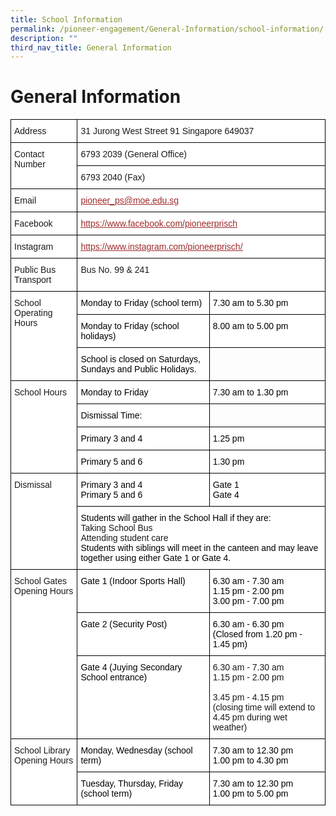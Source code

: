 ```yaml
---
title: School Information
permalink: /pioneer-engagement/General-Information/school-information/
description: ""
third_nav_title: General Information
---
```


# General Information

<style type="text/css">
.tg  {border-collapse:collapse;border-spacing:0;}
.tg td{border-color:black;border-style:solid;border-width:1px;font-family:Arial, sans-serif;font-size:14px;
  overflow:hidden;padding:10px 5px;word-break:normal;}
.tg th{border-color:black;border-style:solid;border-width:1px;font-family:Arial, sans-serif;font-size:14px;
  font-weight:normal;overflow:hidden;padding:10px 5px;word-break:normal;}
.tg .tg-ktyi{background-color:#FFF;text-align:left;vertical-align:top}
.tg .tg-qi0h{background-color:#FFF;color:#9C2B2A;text-align:left;text-decoration:underline;vertical-align:top}
.tg .tg-0lax{text-align:left;vertical-align:top}
</style>
<table class="tg">
<thead>
  <tr>
    <th class="tg-ktyi">Address</th>
    <th class="tg-ktyi" colspan="2">31 Jurong West Street 91 Singapore 649037</th>
  </tr>
</thead>
<tbody>
  <tr>
    <td class="tg-ktyi" rowspan="2">Contact Number</td>
    <td class="tg-ktyi" colspan="2">6793 2039 (General Office)</td>
  </tr>
  <tr>
    <td class="tg-ktyi" colspan="2">6793 2040 (Fax)</td>
  </tr>
  <tr>
    <td class="tg-ktyi">Email</td>
    <td class="tg-qi0h" colspan="2"><a href="mailto:pioneer_ps@moe.edu.sg"><span style="font-weight:400;text-decoration:underline;color:#9C2B2A">pioneer_ps@moe.edu.sg</span></a></td>
  </tr>
  <tr>
    <td class="tg-ktyi">Facebook</td>
    <td class="tg-qi0h" colspan="2"><a href="https://www.facebook.com/pioneerprisch"><span style="font-weight:400;text-decoration:underline;color:#9C2B2A">https://www.facebook.com/pioneerprisch</span></a></td>
  </tr>
  <tr>
    <td class="tg-ktyi">Instagram</td>
    <td class="tg-qi0h" colspan="2"><a href="https://www.instagram.com/pioneerprisch/"><span style="font-weight:400;text-decoration:underline;color:#9C2B2A">https://www.instagram.com/pioneerprisch/</span></a></td>
  </tr>
  <tr>
    <td class="tg-ktyi">Public Bus Transport</td>
    <td class="tg-ktyi" colspan="2">Bus No. 99 & 241</td>
  </tr>
  <tr>
    <td class="tg-ktyi" rowspan="3">School Operating Hours</td>
    <td class="tg-ktyi"><span style="font-weight:300;color:#000">Monday to Friday (school term)</span></td>
    <td class="tg-ktyi"><span style="font-weight:300;color:#000">7.30 am to 5.30 pm</span></td>
  </tr>
  <tr>
    <td class="tg-ktyi"><span style="font-weight:300;color:#000">Monday to Friday (school holidays)</span></td>
    <td class="tg-ktyi"><span style="font-weight:300;color:#000">8.00 am to 5.00 pm</span></td>
  </tr>
  <tr>
    <td class="tg-ktyi"><span style="font-weight:300;color:#000">School is closed on Saturdays, Sundays and Public Holidays.</span></td>
    <td class="tg-0lax"></td>
  </tr>
  <tr>
    <td class="tg-ktyi" rowspan="4">School Hours</td>
    <td class="tg-ktyi"><span style="font-weight:300;color:#000">Monday to Friday</span></td>
    <td class="tg-ktyi"><span style="font-weight:300;color:#000">7.30 am to 1.30 pm</span></td>
  </tr>
  <tr>
    <td class="tg-ktyi"><span style="font-weight:300;color:#000">Dismissal Time:</span></td>
    <td class="tg-0lax"></td>
  </tr>
 
  <tr>
    <td class="tg-ktyi"><span style="font-weight:300;color:#000">Primary 3 and 4</span></td>
    <td class="tg-ktyi"><span style="font-weight:300;color:#000">1.25 pm</span></td>
  </tr>
  <tr>
    <td class="tg-ktyi"><span style="font-weight:300;color:#000">Primary 5 and 6</span></td>
    <td class="tg-ktyi"><span style="font-weight:300;color:#000">1.30 pm</span></td>
  </tr>
  <tr>
    <td class="tg-ktyi" rowspan="2">Dismissal</td>
    <td class="tg-ktyi"><span style="font-weight:300;color:#000">Primary 3 and 4</span><br><span style="font-weight:300;color:#000">Primary 5 and 6</span></td>
    <td class="tg-ktyi"><span style="font-weight:300;color:#000">Gate 1</span><br><span style="font-weight:300;color:#000">Gate 4</span></td>
  </tr>
  <tr>
    <td class="tg-ktyi" colspan="2"><span style="font-weight:300;color:#000">Students will gather in the School Hall if they are:</span><br>Taking School Bus<br>Attending student care<br><span style="font-weight:300;color:#000">Students with siblings will meet in the canteen and may leave together using either Gate 1 or Gate 4.</span></td>
  </tr>
  <tr>
    <td class="tg-ktyi" rowspan="3">School Gates Opening Hours</td>
    <td class="tg-ktyi"><span style="font-weight:300;color:#000">Gate 1 (Indoor Sports Hall)</span></td>
    <td class="tg-ktyi"><span style="font-weight:300;color:#000">6.30 am - 7.30 am</span><br><span style="font-weight:300;color:#000">1.15 pm - 2.00 pm</span><br><span style="font-weight:300;color:#000">3.00 pm - 7.00 pm</span><br></td>
  </tr>
  <tr>
    <td class="tg-ktyi"><span style="font-weight:300;color:#000">Gate 2 (Security Post)</span></td>
    <td class="tg-ktyi"><span style="font-weight:300;color:#000">6.30 am - 6.30 pm</span><br><span style="font-weight:300;color:#000">(Closed from 1.20 pm - 1.45 pm)</span><br></td>
  </tr>
  <tr>
    <td class="tg-ktyi"><span style="font-weight:300;color:#000">Gate 4 (Juying Secondary School entrance)</span></td>
    <td class="tg-ktyi"><span style="background-color:initial">6.30 am - 7.30 am</span><br><span style="background-color:initial">1.15 pm - 2.00 pm</span><br><br><span style="background-color:initial">3.45 pm - 4.15 pm</span><br><span style="background-color:initial">(closing time will extend to 4.45 pm during wet weather)</span><br></td>
  </tr>
  <tr>
    <td class="tg-ktyi" rowspan="2">School Library Opening Hours</td>
    <td class="tg-ktyi"><span style="font-weight:300;color:#000">Monday, Wednesday (school term)</span></td>
    <td class="tg-ktyi"><span style="font-weight:300;color:#000">7.30 am to 12.30 pm</span><br><span style="font-weight:300;color:#000">1.00 pm to 4.30 pm</span></td>
  </tr>
  <tr>
    <td class="tg-ktyi"><span style="font-weight:300;color:#000">Tuesday, Thursday, Friday (school term)</span></td>
    <td class="tg-ktyi"><span style="font-weight:300;color:#000">7.30 am to 12.30 pm</span><br><span style="font-weight:300;color:#000">1.00 pm to 5.00 pm</span></td>
  </tr>
</tbody>
</table>